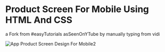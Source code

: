 # Product Screen For Mobile Using HTML And CSS
a Fork from #easyTutorials asSeenOnYTube by manually typing from vidi 

![App Product Screen Design For Mobile2](https://user-images.githubusercontent.com/103030864/168495389-258de589-f477-4646-94f4-5a7ce00859ca.jpg)
